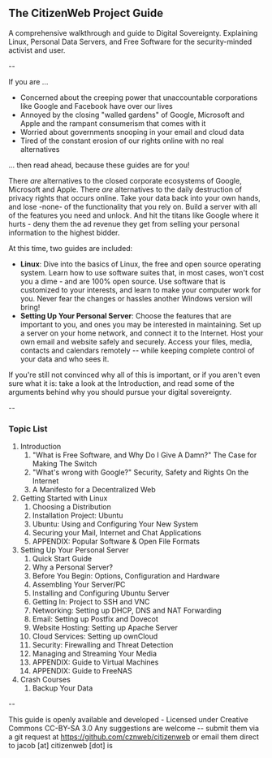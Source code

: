 ## The CitizenWeb Project Guide

A comprehensive walkthrough and guide to Digital Sovereignty. Explaining Linux, Personal Data Servers, and Free Software for the security-minded activist and user.

--

If you are ...

* Concerned about the creeping power that unaccountable corporations like Google and Facebook have over our lives
* Annoyed by the closing "walled gardens" of Google, Microsoft and Apple and the rampant consumerism that comes with it
* Worried about governments snooping in your email and cloud data
* Tired of the constant erosion of our rights online with no real alternatives

... then read ahead, because these guides are for you!


There *are* alternatives to the closed corporate ecosystems of Google, Microsoft and Apple. There *are* alternatives to the daily destruction of privacy rights that occurs online. Take your data back into your own hands, and lose -none- of the functionality that you rely on. Build a server with all of the features you need and unlock. And hit the titans like Google where it hurts - deny them the ad revenue they get from selling your personal information to the highest bidder.


At this time, two guides are included:

* **Linux**: Dive into the basics of Linux, the free and open source operating system. Learn how to use software suites that, in most cases, won't cost you a dime - and are 100% open source. Use software that is customized to your interests, and learn to make your computer work for you. Never fear the changes or hassles another Windows version will bring!
* **Setting Up Your Personal Server**: Choose the features that are important to you, and ones you may be interested in maintaining. Set up a server on your home network, and connect it to the Internet. Host your own email and website safely and securely. Access your files, media, contacts and calendars remotely -- while keeping complete control of your data and who sees it.

If you're still not convinced why all of this is important, or if you aren't even sure what it is: take a look at the Introduction, and read some of the arguments behind why you should pursue your digital sovereignty.

--

### Topic List

1. Introduction
	1. "What is Free Software, and Why Do I Give A Damn?" The Case for Making The Switch
	2. "What's wrong with Google?" Security, Safety and Rights On the Internet
	3. A Manifesto for a Decentralized Web
2. Getting Started with Linux
	1. Choosing a Distribution
	2. Installation Project: Ubuntu
	3. Ubuntu: Using and Configuring Your New System
	4. Securing your Mail, Internet and Chat Applications
	5. APPENDIX: Popular Software & Open File Formats
3. Setting Up Your Personal Server
	1. Quick Start Guide
	2. Why a Personal Server?
	3. Before You Begin: Options, Configuration and Hardware
	4. Assembling Your Server/PC
	5. Installing and Configuring Ubuntu Server
	6. Getting In: Project to SSH and VNC
	7. Networking: Setting up DHCP, DNS and NAT Forwarding
	8. Email: Setting up Postfix and Dovecot
	9. Website Hosting: Setting up Apache Server
	10. Cloud Services: Setting up ownCloud
	11. Security: Firewalling and Threat Detection
	12. Managing and Streaming Your Media
	13. APPENDIX: Guide to Virtual Machines
	14. APPENDIX: Guide to FreeNAS
4. Crash Courses
	1. Backup Your Data


--

This guide is openly available and developed - Licensed under Creative Commons CC-BY-SA 3.0
Any suggestions are welcome -- submit them via a git request at 
https://github.com/cznweb/citizenweb or email them direct to jacob [at] citizenweb [dot] is
